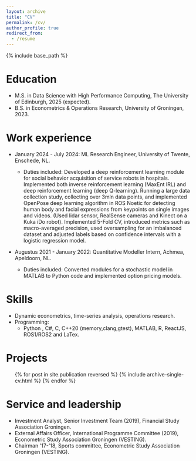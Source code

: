 ```yaml
---
layout: archive
title: "CV"
permalink: /cv/
author_profile: true
redirect_from:
  - /resume
---
```


{% include base_path %}

Education
======
* M.S. in Data Science with High Performance Computing, The University of Edinburgh, 2025 (expected).
* B.S. in Econometrics & Operations Research, University of Groningen, 2023.

Work experience
======
* January 2024 - July 2024: ML Research Engineer, University of Twente, Enschede, NL.
  * Duties included: Developed a deep reinforcement learning module for social behavior acquisition of service robots in hospitals. Implemented both inverse reinforcement learning (MaxEnt IRL) and deep reinforcement learning (deep Q-learning). Running a large data collection study, collecting over 3mln data points, and implemented OpenPose deep learning algorithm in ROS Noetic for detecting human body and facial expressions from keypoints on single images and videos. (Used lidar sensor, RealSense cameras and Kinect on a Kuka iDo robot). Implemented 5-Fold CV, introduced metrics such as macro-averaged precision, used oversampling for an imbalanced dataset and adjusted labels based on confidence intervals with a logistic regression model.  

* Augustus 2021 - January 2022: Quantitative Modeller Intern, Achmea, Apeldoorn, NL.
  * Duties included: Converted modules for a stochastic model in MATLAB to Python code and implemented option pricing models.
  
  
Skills
======
* Dynamic econometrics, time-series analysis, operations research. 
* Programming:
  * Python , C#, C, C++20 (memory,clang,gtest), MATLAB, R, ReactJS, ROS1/ROS2  and LaTex.  

Projects
======
  <ul>{% for post in site.publication reversed %}
    {% include archive-single-cv.html %}
  {% endfor %}</ul>
  
Service and leadership
======
* Investment Analyst, Senior Investment Team (2019), Financial Study Association Groningen. 
* External Affairs Officer, International Programme Committee (2019), Econometric Study Association Groningen (VESTING).
* Chairman '17-'18, Sports committee, Econometric Study Association Groningen (VESTING).
